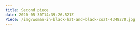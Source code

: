 ```yaml
---
title: Second piece
date: 2020-05-30T14:39:26.521Z
Piece: /img/woman-in-black-hat-and-black-coat-4348270.jpg
---
```


